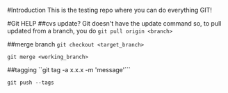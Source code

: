 #Introduction
This is the testing repo where you can do everything GIT!

#Git HELP
##cvs update?
Git doesn't have the update command so, to pull updated from a branch, you do ``git pull origin <branch>``

##merge branch
``git checkout <target_branch>``

``git merge <working_branch>``

##tagging
``git tag -a x.x.x -m 'message'```

``git push --tags``
